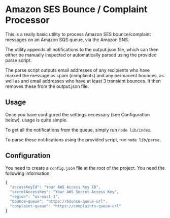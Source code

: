 # Amazon SES Bounce / Complaint Processor

This is a really basic utility to process Amazon SES bounce/complaint messages on an Amazon SQS queue, via the Amazon SNS.

The utility appends all notifications to the output.json file, which can then either be manually inspected or automatically parsed using the provided parse script.

The parse script outputs email addresses of any recipients who have marked the message as spam (complaints) and any permanent bounces, as well as and email addresses who have at least 3 transient bounces. It then removes these from the output.json file.

## Usage

Once you have configured the settings necessary (see Configuration below), usage is quite simple.

To get all the notifications from the queue, simply run `node lib/index`.

To parse those notifications using the provided script, run `node lib/parse`.

## Configuration

You need to create a `config.json` file at the root of the project. You need the following information:
```javascript
{
  "accessKeyId": "Your AWS Access Key ID",
  "secretAccessKey": "Your AWS Secret Access Key",
  "region": "us-east-1",
  "bounce-queue": "https://bounce-queue-url",
  "complaint-queue": "https://complaints-queue-url"
}
```
